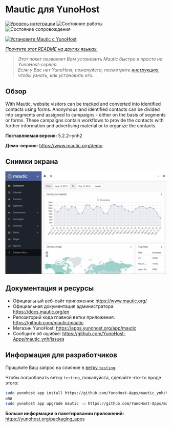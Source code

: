 <!--
Важно: этот README был автоматически сгенерирован <https://github.com/YunoHost/apps/tree/master/tools/readme_generator>
Он НЕ ДОЛЖЕН редактироваться вручную.
-->

# Mautic для YunoHost

[![Уровень интеграции](https://apps.yunohost.org/badge/integration/mautic)](https://ci-apps.yunohost.org/ci/apps/mautic/)
![Состояние работы](https://apps.yunohost.org/badge/state/mautic)
![Состояние сопровождения](https://apps.yunohost.org/badge/maintained/mautic)

[![Установите Mautic с YunoHost](https://install-app.yunohost.org/install-with-yunohost.svg)](https://install-app.yunohost.org/?app=mautic)

*[Прочтите этот README на других языках.](./ALL_README.md)*

> *Этот пакет позволяет Вам установить Mautic быстро и просто на YunoHost-сервер.*  
> *Если у Вас нет YunoHost, пожалуйста, посмотрите [инструкцию](https://yunohost.org/install), чтобы узнать, как установить его.*

## Обзор

With Mautic, website visitors can be tracked and converted into identified contacts using forms. Anonymous and identified contacts can be divided into segments and assigned to campaigns - either on the basis of segments or forms. These campaigns contain workflows to provide the contacts with further information and advertising material or to organize the contacts.


**Поставляемая версия:** 5.2.2~ynh2

**Демо-версия:** <https://www.mautic.org/demo>

## Снимки экрана

![Снимок экрана Mautic](./doc/screenshots/mautic-Screenshots.jpg)

## Документация и ресурсы

- Официальный веб-сайт приложения: <https://www.mautic.org/>
- Официальная документация администратора: <https://docs.mautic.org/en>
- Репозиторий кода главной ветки приложения: <https://github.com/mautic/mautic>
- Магазин YunoHost: <https://apps.yunohost.org/app/mautic>
- Сообщите об ошибке: <https://github.com/YunoHost-Apps/mautic_ynh/issues>

## Информация для разработчиков

Пришлите Ваш запрос на слияние в [ветку `testing`](https://github.com/YunoHost-Apps/mautic_ynh/tree/testing).

Чтобы попробовать ветку `testing`, пожалуйста, сделайте что-то вроде этого:

```bash
sudo yunohost app install https://github.com/YunoHost-Apps/mautic_ynh/tree/testing --debug
или
sudo yunohost app upgrade mautic -u https://github.com/YunoHost-Apps/mautic_ynh/tree/testing --debug
```

**Больше информации о пакетировании приложений:** <https://yunohost.org/packaging_apps>
